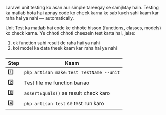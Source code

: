 

Laravel unit testing ko asan aur simple tareeqay se samjhtay hain. Testing ka matlab hota hai apnay code ko check karna ke sab kuch sahi kaam kar raha hai ya nahi — automatically.



Unit Test ka matlab hai code ke chhote hisson (functions, classes, models) ko check karna. Ye chhoti chhoti cheezein test karta hai, jaise:

1. ek function sahi result de raha hai ya nahi
2. koi model ka data theek kaam kar raha hai ya nahi

###
| Step | Kaam                                    |
| ---- | --------------------------------------- |
| 1️⃣  | `php artisan make:test TestName --unit` |
| 2️⃣  | Test file me function banao             |
| 3️⃣  | `assertEquals()` se result check karo   |
| 4️⃣  | `php artisan test` se test run karo     |

